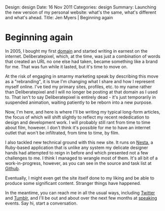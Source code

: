 Design: design
Date: 16 Nov 2011
Categories: design
Summary: Launching the new version of my personal website: what's the same, what's different and what's ahead.
Title: Jen Myers | Beginning again

# Beginning again

In 2005, I bought my first [domain](http://www.deliberatepixel.com/) and started writing in earnest on the internet. Deliberatepixel, which, at the time, was just a combination of words that created an URL no one else had taken, became something like a brand for me. That was fun while it lasted, but it's time to move on.

At the risk of engaging in smarmy marketing speak by describing this move as a "rebranding", it is true I'm changing what I share and how I represent myself online. I've tied my primary sites, profiles, etc. to my name rather than Deliberatepixel and I will no longer be posting at that domain as I used to. That isn't to say Deliberatepixel is entirely dead - it's just temporarily in suspended animation, waiting patiently to be reborn into a new purpose.

Now, I'm here, and here is where I'll be writing my typical long-form articles, the focus of which will shift slightly to reflect my recent rededication to design and development work. I will probably still rant from time to time about film, however. I don't think it's possible for me to have an internet outlet that won't be infiltrated, from time to time, by film.

I also tackled new technical ground with this new site. It runs on [Nesta](http://www.nestacms.com), a Ruby-based application that is unlike any system my delicate designer hands had attempted to reign in before and which presented not a few challenges to me. I think I managed to wrangle most of them. It's all bit of a work-in-progress, however, as you can see in the source and task list at [Github](#).

Eventually, I might even get the site itself done to my liking and be able to produce some significant content. Stranger things have happened.

In the meantime, you can reach me in all the usual ways, including [Twitter](http://www.twitter.com/antiheroine) and [Tumblr](http://jenmyers.tumblr.com), and I'll be out and about over the next few months at [speaking](http://jenmyers.net/speaking) events. Say hi, start a conversation.